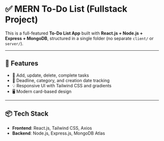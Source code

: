 # ✅ MERN To-Do List (Fullstack Project)

This is a full-featured **To-Do List App** built with **React.js + Node.js + Express + MongoDB**, structured in a single folder (no separate `client/` or `server/`).

---

## 🧠 Features

- 📝 Add, update, delete, complete tasks
- 📅 Deadline, category, and creation date tracking
- 💡 Responsive UI with Tailwind CSS and gradients
- 🖥️ Modern card-based design

---

## 📦 Tech Stack

- **Frontend**: React.js, Tailwind CSS, Axios
- **Backend**: Node.js, Express.js, MongoDB Atlas


 
 
